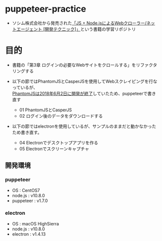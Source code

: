 # puppeteer-practice
- ソシム株式会社から発売された[「JS + Node.jsによるWebクローラー/ネットエージェント [開発テクニック]」](http://www.amazon.co.jp/exec/obidos/ASIN/4883379930)という書籍の学習リポジトリ

# 目的
- 書籍の「第3章 ログインの必要なWebサイトをクロールする」をリファクタリングする
- 以下の節ではPhantomJSとCasperJSを使用してWebスクレイピングを行なっているが、  
[PhantomJSは2018年6月2日に開発が終了](https://jser.info/2018/06/11/phantomjs-ended/)していたため、puppeteerで書き直す
   - 01 PhantomJSとCasperJS
   - 02 ログイン後のデータをダウンロードする

- 以下の節ではelectronを使用しているが、サンプルのままだと動かなかったため書き直す。
   - 04 Electronでデスクトップアプリを作る
   - 05 Electronでスクリーンキャプチャ

## 開発環境
### puppeteer
- OS : CentOS7
- node.js : v10.8.0
- puppeteer : v1.7.0

### electron
- OS : macOS HighSierra
- node.js : v10.8.0
- electron : v1.4.13
